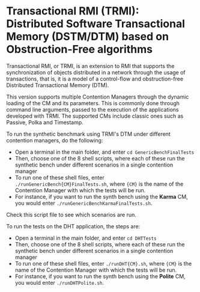 # Transactional RMI (TRMI): Distributed Software Transactional Memory (DSTM/DTM) based on Obstruction-Free algorithms

Transactional RMI, or TRMI, is an extension to RMI that supports the synchronization of objects distributed in a network through the usage of transactions, that is, it is a model of a control-flow and obstruction-free Distributed Transactional Memory (DTM).

This version supports multiple Contention Managers through the dynamic loading of the CM and its parameters. This is commonly done through command line arguments, passed to the execution of the applications developed with TRMI. The supported CMs include classic ones such as Passive, Polka and Timestamp.

To run the synthetic benchmark using TRMI's DTM under different contention managers, do the following:

- Open a terminal in the main folder, and enter ```cd GenericBenchFinalTests```
- Then, choose one of the 8 shell scripts, where each of these run the synthetic bench under different scenarios in a single contention manager
- To run one of these shell files, enter ```./runGenericBench{CM}FinalTests.sh```, where ```{CM}``` is the name of the Contention Manager with which the tests will be run. 
- For instance, if you want to run the synth bench using the **Karma** CM, you would enter ```./runGenericBenchKarmaFinalTests.sh```.


Check this script file to see which scenarios are run.


To run the tests on the DHT application, the steps are:
- Open a terminal in the main folder, and enter ```cd DHTTests```
- Then, choose one of the 8 shell scripts, where each of these run the synthetic bench under different scenarios in a single contention manager
- To run one of these shell files, enter ```./runDHT{CM}.sh```, where ```{CM}``` is the name of the Contention Manager with which the tests will be run. 
- For instance, if you want to run the synth bench using the **Polite** CM, you would enter ```./runDHTPolite.sh```.